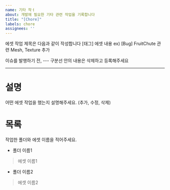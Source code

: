 ```yaml
---
name: 기타 작ㅓ
about: 개발에 필요한 기타 관련 작업을 기록합니다
title: "[Chore]"
labels: chore
assignees: ''
---
```

에셋 작업 제목은 다음과 같이 작성합니다
[태그] 에셋 내용
ex) [Bug] FruitChute 관련 Mesh, Texture 추가

이슈를 발행하기 전, --- 구분선 안의 내용은 삭제하고 등록해주세요

---

# 설명

어떤 에셋 작업을 했는지 설명해주세요. (추가, 수정, 삭제)

# 목록

작업한 폴더와 에셋 이름을 적어주세요.

- 폴더 이름1

> 에셋 이름1

- 폴더 이름2

> 에셋 이름2
